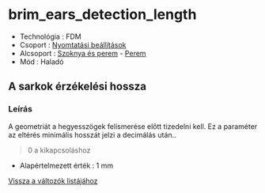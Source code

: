 # brim\_ears\_detection\_length

* Technológia : FDM
* Csoport : [Nyomtatási beállítások](../../konfig/print_settings.md)
* Alcsoport : [Szoknya és perem](../../konfig/print_settings.md#szoknya-es-perem) - [Perem](../../konfig/print_settings.md#perem)
* Mód : Haladó

## A sarkok érzékelési hossza

### Leírás

A geometriát a hegyesszögek felismerése előtt tizedelni kell. Ez a paraméter az eltérés minimális hosszát jelzi a decimálás után..

> 0 a kikapcsoláshoz

* Alapértelmezett érték : 1 mm

[Vissza a változók listájához](./)

